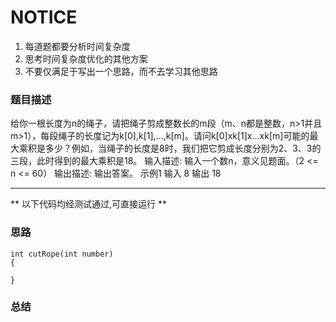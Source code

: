 # NOTICE
1. 每道题都要分析时间复杂度
2. 思考时间复杂度优化的其他方案
3. 不要仅满足于写出一个思路，而不去学习其他思路

### 题目描述
给你一根长度为n的绳子，请把绳子剪成整数长的m段（m、n都是整数，n>1并且m>1），每段绳子的长度记为k[0],k[1],...,k[m]。请问k[0]xk[1]x...xk[m]可能的最大乘积是多少？例如，当绳子的长度是8时，我们把它剪成长度分别为2、3、3的三段，此时得到的最大乘积是18。
输入描述:
输入一个数n，意义见题面。（2 <= n <= 60）
输出描述:
输出答案。
示例1
输入
8
输出
18

****
** 以下代码均经测试通过,可直接运行 **   

### 思路

```
int cutRope(int number) 
{
    
}
```

### 总结
